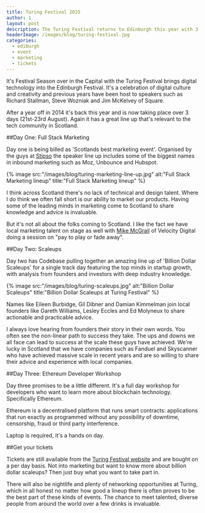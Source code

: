 ```yaml
---
title: Turing Festival 2015
author: 1
layout: post
description: The Turing Festival returns to Edinburgh this year with 3 packed days of content about tech, business and creating more success stories from Scotland.
headerImage: /images/blog/turing-festival.jpg
categories:
  - ediburgh
  - event
  - marketing
  - tickets
---
```

It's Festival Season over in the Capital with the Turing Festival brings digital technology into the Edinburgh Festival. It's a celebration of digital culture and creativity and previous years have been host to speakers such as Richard Stallman, Steve Wozniak and Jim McKelvey of Square.

After a year off in 2014 it's back this year and is now taking place over 3 days (21st-23rd August). Again it has a great line up that's relevant to the tech community in Scotland.

##Day One: Full Stack Marketing

Day one is being billed as 'Scotlands best marketing event'. Organised by the guys at [Stipso](http://stipso.com) the speaker line up includes some of the biggest names in inbound marketing such as Moz, Unbounce and Hubspot. 

{% image src:"/images/blog/turing-marketing-line-up.jpg" alt:"Full Stack Marketing lineup" title:"Full Stack Marketing lineup" %}

I think across Scotland there's no lack of technical and design talent. Where I do think we often fall short is our ability to market our products. Having some of the leading minds in marketing come to Scotland to share knowledge and advice is invaluable. 

But it's not all about the folks coming to Scotland. I like the fact we have local marketing talent on stage as well with [Mike McGrail](http://twitter.com/mike_mcgrail) of Velocity Digital doing a session on "pay to play or fade away". 


##Day Two: Scaleups

Day two has Codebase pulling together an amazing line up of 'Billion Dollar Scaleups' for a single track day featuring the top minds in startup growth, with analysis from founders and investors with deep industry knowledge.

{% image src:"/images/blog/turing-scaleups.jpg" alt:"Billion Dollar Scaleups" title:"Billion Dollar Scaleups at Turing Festival" %}

Names like Eileen Burbidge, Gil Dibner and Damian Kimmelman join local founders like Gareth Williams, Lesley Eccles and Ed Molyneux to share actionable and practicable advice.

I always love hearing from founders their story in their own words. You often see the non-linear path to success they take. The ups and downs we all face can lead to success at the scale these guys have achieved. We're lucky in Scotland that we have companies such as Fanduel and Skyscanner who have achieved massive scale in recent years and are so willing to share their advice and experience with local companies.

##Day Three: Ethereum Developer Workshop

Day three promises to be a little different. It's a full day workshop for developers who want to learn more about blockchain technology. Specifically Ethereum.

Ethereum is a decentralised platform that runs smart contracts: applications that run exactly as programmed without any possibility of downtime, censorship, fraud or third party interference.

Laptop is required, it's a hands on day.

##Get your tickets

Tickets are still available from the [Turing Festival website](http://turingfestival.com) and are bought on a per day basis. Not into marketing but want to know more about billion dollar scaleups? Then just buy what you want to take part in.

There will also be nightlife and plenty of networking opportunities at Turing, which in all honest no matter how good a lineup there is often proves to be the best part of these kinds of events. The chance to meet talented, diverse people from around the world over a few drinks is invaluable.
